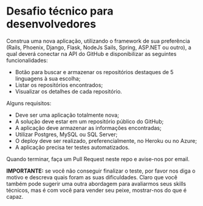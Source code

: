 # Desafio técnico para desenvolvedores

Construa uma nova aplicação, utilizando o framework de sua preferência (Rails, Phoenix, Django, Flask, NodeJs Sails, Spring, ASP.NET ou outro), a qual deverá conectar na API do GitHub e disponibilizar as seguintes funcionalidades:

- Botão para buscar e armazenar os repositórios destaques de 5 linguagens à sua escolha;
- Listar os repositórios encontrados;
- Visualizar os detalhes de cada repositório.

Alguns requisitos:

- Deve ser uma aplicação totalmente nova;
- A solução deve estar em um repositório público do GitHub;
- A aplicação deve armazenar as informações encontradas;
- Utilizar Postgres, MySQL ou SQL Server;
- O deploy deve ser realizado, preferencialmente, no Heroku ou no Azure;
- A aplicação precisa ter testes automatizados.

Quando terminar, faça um Pull Request neste repo e avise-nos por email.

**IMPORTANTE:** se você não conseguir finalizar o teste, por favor nos diga o motivo e descreva quais foram as suas dificuldades. Claro que você também pode sugerir uma outra abordagem para avaliarmos seus skills técnicos, mas é com você para vender seu peixe, mostrar-nos do que é capaz.
